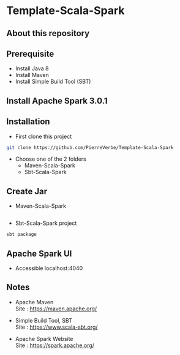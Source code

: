 # Template-Scala-Spark

## About this repository

## Prerequisite
* Install Java 8 <br>
* Install Maven <br>
* Install Simple Build Tool (SBT) <br>

## Install Apache Spark 3.0.1

## Installation
* First clone this project
```bash
git clone https://github.com/PierreVerbe/Template-Scala-Spark
```

* Choose one of the 2 folders
	* Maven-Scala-Spark
	* Sbt-Scala-Spark
	
## Create Jar
* Maven-Scala-Spark
```bash

```

* Sbt-Scala-Spark project
```bash
sbt package
```
	
## Apache Spark UI
* Accessible localhost:4040

## Notes
* Apache Maven <br>
	Site : https://maven.apache.org/
	
* Simple Build Tool, SBT <br>
	Site : https://www.scala-sbt.org/

* Apache Spark Website <br>
    Site : https://spark.apache.org/
